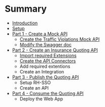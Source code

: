 # Summary

* [Introduction](README.md)
* [Setup](chapter1.md)
* [Part 1 - Create a Mock API](part-1-create-a-mock-api.md)
  * [Create the Traffic Violations Mock API](part-1-create-a-mock-api/create-the-traffic-violations-mock-api.md)
  * [Modify the Swagger doc](part-1-create-a-mock-api/modify-the-swagger-doc.md)
* [Part 2 - Create an Insurance Quoting API](part-2-create-an-insurance-quoting-api.md)
  * [Import required Extensions](part-2-create-an-insurance-quoting-api/import-required-extensions.md)
  * [Create the API Connectors](part-2-create-an-insurance-quoting-api/create-an-api-connector-for-traffic-violations.md)
  * Add required extentions
  * Create an Integration
* [Part 3 - Publish the Quoting API](part-3-expose-the-quoting-api.md)
  * Setup RH-SSO
  * Create an API
* [Part 4 - Consume the Quoting API](part-4-consume-the-quoting-api.md)
  * Deploy the Web App

